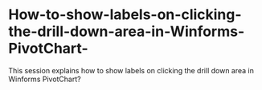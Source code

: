 # How-to-show-labels-on-clicking-the-drill-down-area-in-Winforms-PivotChart-
This session explains how to show labels on clicking the drill down area in Winforms PivotChart?
